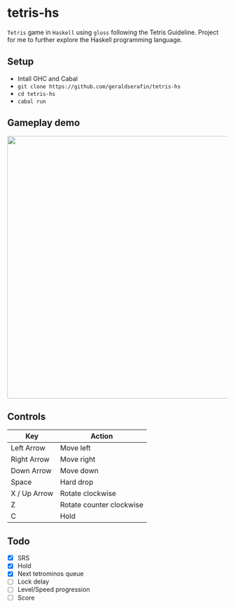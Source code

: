 # tetris-hs
`Tetris` game in `Haskell` using `gloss` following the Tetris Guideline. Project for me to further explore the Haskell programming language.

## Setup
- Intall GHC and Cabal
- `git clone https://github.com/geraldserafin/tetris-hs`
- `cd tetris-hs`
- `cabal run`

## Gameplay demo
<img src="gameplay-demo.gif"  height="600">

## Controls
| Key             | Action                                |
| --------------- | --------------------------------------|
| Left Arrow      | Move left                             |
| Right Arrow     | Move right                            |
| Down Arrow      | Move down                             |
| Space           | Hard drop                             |
| X / Up Arrow    | Rotate clockwise                      |
| Z               | Rotate counter clockwise              |
| C               | Hold                                  |

## Todo
- [x] SRS
- [x] Hold
- [x] Next tetrominos queue
- [ ] Lock delay
- [ ] Level/Speed progression
- [ ] Score

